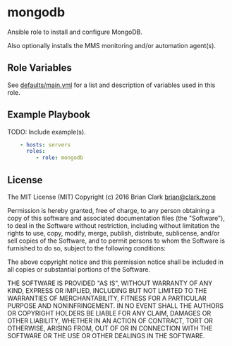 # mongodb

Ansible role to install and configure MongoDB.

Also optionally installs the MMS monitoring and/or automation agent(s).

Role Variables
--------------

See [defaults/main.yml](defaults/main.yml) for a list and description of
variables used in this role.

Example Playbook
----------------

TODO: Include example(s).

```yaml
    - hosts: servers
      roles:
         - role: mongodb
```

License
-------

The MIT License (MIT)
Copyright (c) 2016 Brian Clark <brian@clark.zone>

Permission is hereby granted, free of charge, to any person obtaining a copy of this software and associated documentation files (the "Software"), to deal in the Software without restriction, including without limitation the rights to use, copy, modify, merge, publish, distribute, sublicense, and/or sell copies of the Software, and to permit persons to whom the Software is furnished to do so, subject to the following conditions:

The above copyright notice and this permission notice shall be included in all copies or substantial portions of the Software.

THE SOFTWARE IS PROVIDED "AS IS", WITHOUT WARRANTY OF ANY KIND, EXPRESS OR IMPLIED, INCLUDING BUT NOT LIMITED TO THE WARRANTIES OF MERCHANTABILITY, FITNESS FOR A PARTICULAR PURPOSE AND NONINFRINGEMENT. IN NO EVENT SHALL THE AUTHORS OR COPYRIGHT HOLDERS BE LIABLE FOR ANY CLAIM, DAMAGES OR OTHER LIABILITY, WHETHER IN AN ACTION OF CONTRACT, TORT OR OTHERWISE, ARISING FROM, OUT OF OR IN CONNECTION WITH THE SOFTWARE OR THE USE OR OTHER DEALINGS IN THE SOFTWARE.
